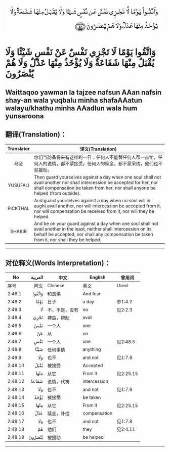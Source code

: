 ![002:048](images/002_048.gif)

#  وَاتَّقُوا يَوْمًا لَا تَجْزِي نَفْسٌ عَنْ نَفْسٍ شَيْئًا وَلَا يُقْبَلُ مِنْهَا شَفَاعَةٌ وَلَا يُؤْخَذُ مِنْهَا عَدْلٌ وَلَا هُمْ يُنْصَرُونَ 

## Waittaqoo yawman la tajzee nafsun AAan nafsin shay-an wala yuqbalu minha shafaAAatun walayu/khathu minha AAadlun wala hum yunsaroona

## 翻译(Translation)：

| Translator | 译文(Translation)                                            |
|:----------:| ------------------------------------------------------------ |
| 马坚       | 你们当防备将来有这样的一日：任何人不能替任何人帮一点忙，任何人的说情，都不蒙接受，任何人的赎金，都不蒙采纳，他们也不获援助。 |
| YUSUFALI   | Then guard yourselves against a day when one soul shall not avail another nor shall intercession be accepted for her, nor shall compensation be taken from her, nor shall anyone be helped (from outside). |
| PICKTHAL   | And guard yourselves against a day when no soul will in aught avail another, nor will intercession be accepted from it, nor will compensation be received from it, nor will they be helped. |
| SHAKIR     | And be on your guard against a day when one soul shall not avail another in the least, neither shall intercession on its behalf be accepted, nor shall any compensation be taken from it, nor shall they be helped. |

---

## 对位释义(Words Interpretation)：

| No      | العربية | 中文           | English      | 曾用词    |
| ------- | ------: | -------------- | ------------ | --------- |
| 序号    |    阿文 | Chinese        | 英文         | Used      |
| 2:48.1  |  وَاتَّقُوا | 和畏惧         | And fear     |           |
| 2:48.2  |    يَوْمًا | 日子           | a day        | 参1:4.2   |
| 2:48.3  |      لَا | 不，不是，没有 | no           | 见2:2.3   |
| 2:48.4  |    تَجْزِي | 裨益，帮助     | avail        |           |
| 2:48.5  |     نَفْسٌ | 一个人         | one          |           |
| 2:48.6  |      عَنْ | 从             | on           |           |
| 2:48.7  |     نَفْسٍ | 一个人         | one          | 见2:48.5  |
| 2:48.8  |    شَيْئًا | 任何事情       | anything     |           |
| 2:48.9  |     وَلَا | 也不           | and not      | 见1:7.8   |
| 2:48.10 |    يُقْبَلُ | 被接受         | Accepted     |           |
| 2:48.11 |    مِنْهَا | 从它           | From it      | 见2:25.15 |
| 2:48.12 |   شَفَاعَةٌ | 说情，代祷     | intercession |           |
| 2:48.13 |     وَلَا | 也不           | and not      | 见1:7.8   |
| 2:48.14 |    يُؤْخَذُ | 被接受         | be taken     |           |
| 2:48.15 |    مِنْهَا | 从它           | From it      | 见2:25.15 |
| 2:48.16 |     عَدْلٌ | 赎金，补偿     | compensation |           |
| 2:48.17 |     وَلَا | 也不           | and not      | 见1:7.8   |
| 2:48.18 |      هُمْ | 他们           | they         | 见2:4.11  |
| 2:48.19 |  يُنْصَرُونَ | 被援助         | be helped    |           |

---
